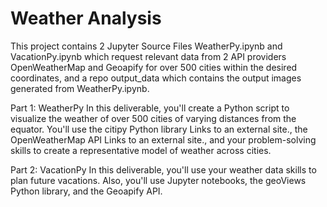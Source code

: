 # Weather Analysis

This project contains 2 Jupyter Source Files WeatherPy.ipynb and VacationPy.ipynb which request relevant data from 2 API providers OpenWeatherMap and Geoapify for over 500 cities within the desired coordinates, and a repo output_data which contains the output images generated from WeatherPy.ipynb.


 Part 1: WeatherPy In this deliverable, you'll create a Python script to visualize the weather of over 500 cities of varying distances from the equator. You'll use the citipy Python library Links to an external site., the OpenWeatherMap API Links to an external site., and your problem-solving skills to create a representative model of weather across cities.

Part 2: VacationPy In this deliverable, you'll use your weather data skills to plan future vacations. Also, you'll use Jupyter notebooks, the geoViews Python library, and the Geoapify API.